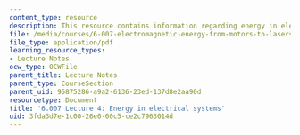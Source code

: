 ```yaml
---
content_type: resource
description: This resource contains information regarding energy in electrical systems.
file: /media/courses/6-007-electromagnetic-energy-from-motors-to-lasers-spring-2011/3fda3d7e1c0026e060c5ce2c7963014d_MIT6_007S11_lec04.pdf
file_type: application/pdf
learning_resource_types:
- Lecture Notes
ocw_type: OCWFile
parent_title: Lecture Notes
parent_type: CourseSection
parent_uid: 95875286-a9a2-6136-23ed-137d8e2aa90d
resourcetype: Document
title: '6.007 Lecture 4: Energy in electrical systems'
uid: 3fda3d7e-1c00-26e0-60c5-ce2c7963014d
---
```

